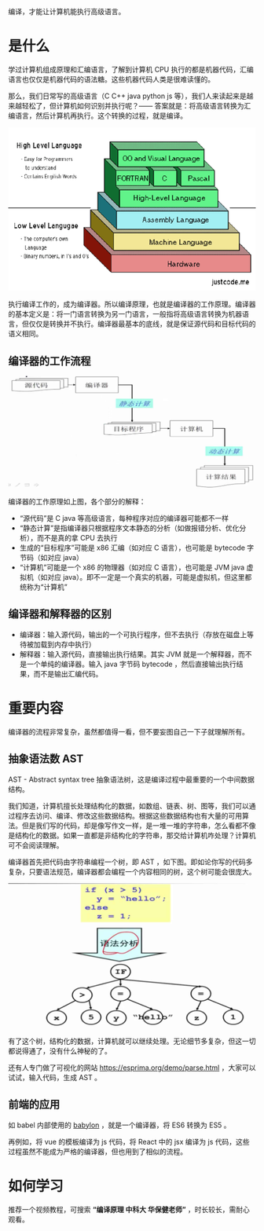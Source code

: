 编译，才能让计算机能执行高级语言。

# 是什么

学过计算机组成原理和汇编语言，了解到计算机 CPU 执行的都是机器代码，汇编语言也仅仅是机器代码的语法糖。这些机器代码人类是很难读懂的。

那么，我们日常写的高级语言（C C++ java python js 等），我们人来读起来是越来越轻松了，但计算机如何识别并执行呢？—— 答案就是：将高级语言转换为汇编语言，然后计算机再执行。这个转换的过程，就是编译。

![高级语言和底层语言](../../_images/高级语言和底层语言.png)

执行编译工作的，成为编译器。所以编译原理，也就是编译器的工作原理。编译器的基本定义是：将一门语言转换为另一门语言，一般指将高级语言转换为机器语言，但仅仅是转换并不执行。编译器最基本的底线，就是保证源代码和目标代码的语义相同。

## 编译器的工作流程

![编译器](../../_images/编译器.png)

编译器的工作原理如上图，各个部分的解释：

- “源代码”是 C java 等高级语言，每种程序对应的编译器可能都不一样
- “静态计算”是指编译器只根据程序文本静态的分析（如做报错分析、优化分析），而不是真的拿 CPU 去执行
- 生成的“目标程序”可能是 x86 汇编（如对应 C 语言），也可能是 bytecode 字节码（如对应 java）
- “计算机”可能是一个 x86 的物理器（如对应 C 语言），也可能是 JVM java 虚拟机（如对应 java）。即不一定是一个真实的机器，可能是虚拟机，但这里都统称为“计算机”

## 编译器和解释器的区别

- 编译器：输入源代码，输出的一个可执行程序，但不去执行（存放在磁盘上等待被加载到内存中执行）
- 解释器：输入源代码，直接输出执行结果。其实 JVM 就是一个解释器，而不是一个单纯的编译器。输入 java 字节码 bytecode ，然后直接输出执行结果，而不是输出汇编代码。

# 重要内容

编译器的流程非常复杂，虽然都值得一看，但不要妄图自己一下子就理解所有。

## 抽象语法数 AST

AST - Abstract syntax tree 抽象语法树，这是编译过程中最重要的一个中间数据结构。

我们知道，计算机擅长处理结构化的数据，如数组、链表、树、图等，我们可以通过程序去访问、编译、修改这些数据结构。根据这些数据结构也有大量的可用算法。但是我们写的代码，却是像写作文一样，是一堆一堆的字符串，怎么看都不像是结构化的数据。如果一直都是非结构化的字符串，那交给计算机咋处理？计算机可不会阅读理解。

编译器首先把代码由字符串编程一个树，即 AST ，如下图。即如论你写的代码多复杂，只要语法规范，编译器都会编程一个内容相同的树，这个树可能会很庞大。

![AST](../../_images/ast.png)

有了这个树，结构化的数据，计算机就可以继续处理。无论细节多复杂，但这一切都说得通了，没有什么神秘的了。

还有人专门做了可视化的网站 https://esprima.org/demo/parse.html ，大家可以试试，输入代码，生成 AST 。

## 前端的应用

如 babel 内部使用的 [babylon](https://www.npmjs.com/package/babylon) ，就是一个编译器，将 ES6 转换为 ES5 。

再例如，将 vue 的模板编译为 js 代码，将 React 中的 jsx 编译为 js 代码，这些过程虽然不能成为严格的编译器，但也用到了相似的流程。

# 如何学习

推荐一个视频教程，可搜索 **“编译原理 中科大 华保健老师”** ，时长较长，需耐心观看。
